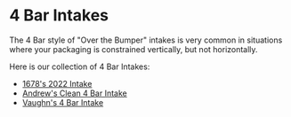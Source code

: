 <meta property="og:title" content="4Bar Intake CAD Examples">
<meta property="og:type" content="website">
<meta property="og:url" content="https://www.frcdesign.org/cad-examples/intake/4bar/">
<meta property="og:image" content="https://www.frcdesign.org/img/cad-examples/intake/4bar/vaughn4bar.webp">
<meta name="theme-color" content="#4CAE4F">
<meta name="twitter:card" content="summary_large_image">

# 4 Bar Intakes

The 4 Bar style of "Over the Bumper" intakes is very common in situations where your packaging is constrained vertically, but not horizontally.

Here is our collection of 4 Bar Intakes:

- [1678's 2022 Intake](examples/1678.md)
- [Andrew's Clean 4 Bar Intake](examples/clean.md)
- [Vaughn's 4 Bar Intake](examples/vaughn4bar.md)